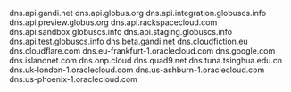 dns.api.gandi.net
dns.api.globus.org
dns.api.integration.globuscs.info
dns.api.preview.globus.org
dns.api.rackspacecloud.com
dns.api.sandbox.globuscs.info
dns.api.staging.globuscs.info
dns.api.test.globuscs.info
dns.beta.gandi.net
dns.cloudfiction.eu
dns.cloudflare.com
dns.eu-frankfurt-1.oraclecloud.com
dns.google.com
dns.islandnet.com
dns.onp.cloud
dns.quad9.net
dns.tuna.tsinghua.edu.cn
dns.uk-london-1.oraclecloud.com
dns.us-ashburn-1.oraclecloud.com
dns.us-phoenix-1.oraclecloud.com
